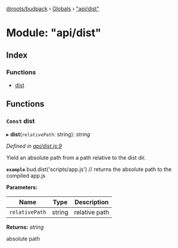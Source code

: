 [@roots/budpack](../README.md) › [Globals](../globals.md) › ["api/dist"](_api_dist_.md)

# Module: "api/dist"

## Index

### Functions

* [dist](_api_dist_.md#const-dist)

## Functions

### `Const` dist

▸ **dist**(`relativePath`: string): *string*

*Defined in [api/dist.js:9](https://github.com/roots/bud-support/blob/bc9161d/src/budpack/builder/api/dist.js#L9)*

Yield an absolute path from a path relative to the dist dir.

**`example`** bud.dist('scripts/app.js') // returns the absolute path to the compiled app.js

**Parameters:**

Name | Type | Description |
------ | ------ | ------ |
`relativePath` | string | relative path |

**Returns:** *string*

absolute path
